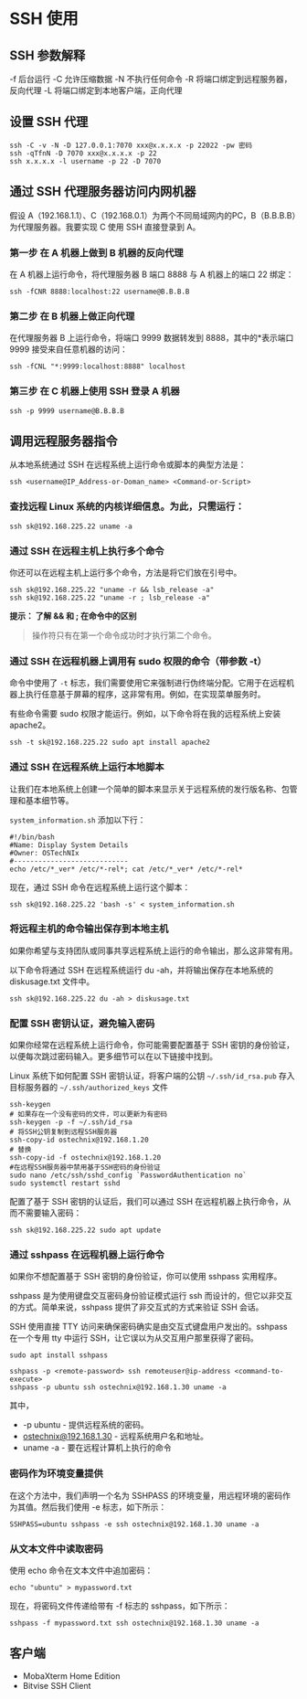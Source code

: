 # SSH 使用

## SSH 参数解释

-f 后台运行
-C 允许压缩数据
-N 不执行任何命令
-R 将端口绑定到远程服务器，反向代理
-L 将端口绑定到本地客户端，正向代理


## 设置 SSH 代理

```shell
ssh -C -v -N -D 127.0.0.1:7070 xxx@x.x.x.x -p 22022 -pw 密码
ssh -qTfnN -D 7070 xxx@x.x.x.x -p 22
ssh x.x.x.x -l username -p 22 -D 7070
```

## 通过 SSH 代理服务器访问内网机器

假设 A（192.168.1.1）、C（192.168.0.1）为两个不同局域网内的PC，B（B.B.B.B）为代理服务器。我要实现 C 使用 SSH 直接登录到 A。

### 第一步 在 A 机器上做到 B 机器的反向代理

在 A 机器上运行命令，将代理服务器 B 端口 8888 与 A 机器上的端口 22 绑定：

```shell
ssh -fCNR 8888:localhost:22 username@B.B.B.B
```

### 第二步 在 B 机器上做正向代理

在代理服务器 B 上运行命令，将端口 9999 数据转发到 8888，其中的*表示端口 9999 接受来自任意机器的访问：

```shell
ssh -fCNL "*:9999:localhost:8888" localhost
```

### 第三步 在 C 机器上使用 SSH 登录 A 机器

```shell
ssh -p 9999 username@B.B.B.B
```

## 调用远程服务器指令

从本地系统通过 SSH 在远程系统上运行命令或脚本的典型方法是：
```shell
ssh <username@IP_Address-or-Doman_name> <Command-or-Script>
```

### 查找远程 Linux 系统的内核详细信息。为此，只需运行：
```shell
ssh sk@192.168.225.22 uname -a
```

### 通过 SSH 在远程主机上执行多个命令
你还可以在远程主机上运行多个命令，方法是将它们放在引号中。
```shell
ssh sk@192.168.225.22 "uname -r && lsb_release -a"
ssh sk@192.168.225.22 "uname -r ; lsb_release -a"
```

**提示： 了解 && 和 ; 在命令中的区别**
> 操作符只有在第一个命令成功时才执行第二个命令。

### 通过 SSH 在远程机器上调用有 sudo 权限的命令（带参数 -t）

命令中使用了 `-t` 标志，我们需要使用它来强制进行伪终端分配。它用于在远程机器上执行任意基于屏幕的程序，这非常有用。例如，在实现菜单服务时。

有些命令需要 sudo 权限才能运行。例如，以下命令将在我的远程系统上安装 apache2。

```shell
ssh -t sk@192.168.225.22 sudo apt install apache2
```

### 通过 SSH 在远程系统上运行本地脚本
让我们在本地系统上创建一个简单的脚本来显示关于远程系统的发行版名称、包管理和基本细节等。

`system_information.sh`
添加以下行：
```shell
#!/bin/bash
#Name: Display System Details
#Owner: OSTechNIx
#----------------------------
echo /etc/*_ver* /etc/*-rel*; cat /etc/*_ver* /etc/*-rel*
```

现在，通过 SSH 命令在远程系统上运行这个脚本：
```shell
ssh sk@192.168.225.22 'bash -s' < system_information.sh
```

### 将远程主机的命令输出保存到本地主机
如果你希望与支持团队或同事共享远程系统上运行的命令输出，那么这非常有用。

以下命令将通过 SSH 在远程系统运行 du -ah，并将输出保存在本地系统的 diskusage.txt 文件中。
```shell
ssh sk@192.168.225.22 du -ah > diskusage.txt
```

### 配置 SSH 密钥认证，避免输入密码
如果你经常在远程系统上运行命令，你可能需要配置基于 SSH 密钥的身份验证，以便每次跳过密码输入。更多细节可以在以下链接中找到。

Linux 系统下如何配置 SSH 密钥认证，将客户端的公钥 `~/.ssh/id_rsa.pub` 存入目标服务器的 `~/.ssh/authorized_keys` 文件
```shell
ssh-keygen
# 如果存在一个没有密码的文件，可以更新为有密码
ssh-keygen -p -f ~/.ssh/id_rsa
# 将SSH公钥复制到远程SSH服务器
ssh-copy-id ostechnix@192.168.1.20
# 替换
ssh-copy-id -f ostechnix@192.168.1.20
#在远程SSH服务器中禁用基于SSH密码的身份验证
sudo nano /etc/ssh/sshd_config `PasswordAuthentication no`
sudo systemctl restart sshd
```

配置了基于 SSH 密钥的认证后，我们可以通过 SSH 在远程机器上执行命令，从而不需要输入密码：
```shell
ssh sk@192.168.225.22 sudo apt update
```

### 通过 sshpass 在远程机器上运行命令
如果你不想配置基于 SSH 密钥的身份验证，你可以使用 sshpass 实用程序。

sshpass 是为使用键盘交互密码身份验证模式运行 ssh 而设计的，但它以非交互的方式。简单来说，sshpass 提供了非交互式的方式来验证 SSH 会话。

SSH 使用直接 TTY 访问来确保密码确实是由交互式键盘用户发出的。sshpass 在一个专用 tty 中运行 SSH，让它误以为从交互用户那里获得了密码。

```shell
sudo apt install sshpass
```
```shell
sshpass -p <remote-password> ssh remoteuser@ip-address <command-to-execute>
sshpass -p ubuntu ssh ostechnix@192.168.1.30 uname -a
```
其中，

- -p ubuntu - 提供远程系统的密码。
- ostechnix@192.168.1.30 - 远程系统用户名和地址。
- uname -a - 要在远程计算机上执行的命令

### 密码作为环境变量提供
在这个方法中，我们声明一个名为 SSHPASS 的环境变量，用远程环境的密码作为其值。然后我们使用 -e 标志，如下所示：
```shell
SSHPASS=ubuntu sshpass -e ssh ostechnix@192.168.1.30 uname -a
```
### 从文本文件中读取密码
使用 echo 命令在文本文件中追加密码：
```shell
echo "ubuntu" > mypassword.txt
```
现在，将密码文件传递给带有 -f 标志的 sshpass，如下所示：
```shell
sshpass -f mypassword.txt ssh ostechnix@192.168.1.30 uname -a
```

## 客户端

- MobaXterm Home Edition
- Bitvise SSH Client
